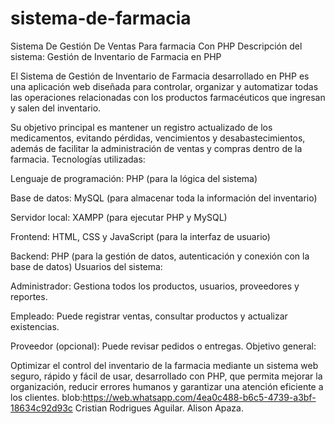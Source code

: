 # sistema-de-farmacia
 Sistema De Gestión De Ventas Para farmacia Con PHP
Descripción del sistema: Gestión de Inventario de Farmacia en PHP

El Sistema de Gestión de Inventario de Farmacia desarrollado en PHP es una aplicación web diseñada para controlar, organizar y automatizar todas las operaciones relacionadas con los productos farmacéuticos que ingresan y salen del inventario.

Su objetivo principal es mantener un registro actualizado de los medicamentos, evitando pérdidas, vencimientos y desabastecimientos, además de facilitar la administración de ventas y compras dentro de la farmacia.
 Tecnologías utilizadas:

Lenguaje de programación: PHP (para la lógica del sistema)

Base de datos: MySQL (para almacenar toda la información del inventario)

Servidor local: XAMPP (para ejecutar PHP y MySQL)

Frontend: HTML, CSS y JavaScript (para la interfaz de usuario)

Backend: PHP (para la gestión de datos, autenticación y conexión con la base de datos)
 Usuarios del sistema:

Administrador: Gestiona todos los productos, usuarios, proveedores y reportes.

Empleado: Puede registrar ventas, consultar productos y actualizar existencias.

Proveedor (opcional): Puede revisar pedidos o entregas.
Objetivo general:

Optimizar el control del inventario de la farmacia mediante un sistema web seguro, rápido y fácil de usar, desarrollado con PHP, que permita mejorar la organización, reducir errores humanos y garantizar una atención eficiente a los clientes.
blob:https://web.whatsapp.com/4ea0c488-b6c5-4739-a3bf-18634c92d93c
Cristian Rodrigues Aguilar.
Alison Apaza.


